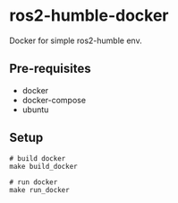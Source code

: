 # ros2-humble-docker
Docker for simple ros2-humble env.

## Pre-requisites
- docker
- docker-compose
- ubuntu

## Setup
```
# build docker
make build_docker

# run docker
make run_docker
```
